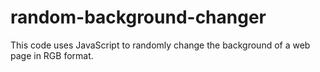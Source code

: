 # random-background-changer
This code uses JavaScript to randomly change the background of a web page in RGB format.
